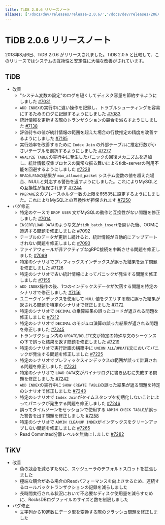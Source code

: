 ```yaml
---
title: TiDB 2.0.6 リリースノート
aliases: ['/docs/dev/releases/release-2.0.6/','/docs/dev/releases/206/']
---
```


# TiDB 2.0.6 リリースノート

2018年8月6日、TiDB 2.0.6 がリリースされました。TiDB 2.0.5 と比較して、このリリースではシステムの互換性と安定性に大幅な改善がされています。

## TiDB

- 改善
    - "システム変数の設定"のログを短くしてディスク容量を節約するようにしました [#7031](https://github.com/pingcap/tidb/pull/7031)
    - `ADD INDEX`の実行中に遅い操作を記録し、トラブルシューティングを容易にするためのログに記録するようにしました [#7083](https://github.com/pingcap/tidb/pull/7083)
    - 統計情報を更新する際のトランザクションの競合を減らすようにしました [#7138](https://github.com/pingcap/tidb/pull/7138)
    - 評価待ちの値が統計情報の範囲を超えた場合の行数推定の精度を改善するようにしました [#7185](https://github.com/pingcap/tidb/pull/7185)
    - 実行効率を改善するために `Index Join` の外部テーブルに推定行数が小さいテーブルを選択するようにしました [#7277](https://github.com/pingcap/tidb/pull/7277)
    - `ANALYZE TABLE`の実行中に発生したパニックの回復メカニズムを追加し、統計情報収集プロセスの異常な振る舞いによるtidb-serverの利用不能を回避するようにしました [#7228](https://github.com/pingcap/tidb/pull/7228)
    - `RPAD`/`LPAD`の結果が `max_allowed_packet` システム変数の値を超えた場合、NULLと対応する警告を返すようにしました。これによりMySQLとの互換性が担保されます [#7244](https://github.com/pingcap/tidb/pull/7244)
    - `PREPARE`文のプレースホルダー数の上限を65535に設定するようにしました。これによりMySQLとの互換性が担保されます [#7250](https://github.com/pingcap/tidb/pull/7250)
- バグ修正
    - 特定のケースで `DROP USER` 文がMySQLの動作と互換性がない問題を修正しました [#7014](https://github.com/pingcap/tidb/pull/7014)
    - `INSERT`/`LOAD DATA`のような文が`tidb_batch_insert`を開いた後、OOMに遭遇する問題を修正しました [#7092](https://github.com/pingcap/tidb/pull/7092)
    - テーブルのデータが更新し続けると、統計情報が自動的にアップデートされない問題を修正しました [#7093](https://github.com/pingcap/tidb/pull/7093)
    - ファイアウォールが非アクティブなgRPC接続を中断させる問題を修正しました [#7099](https://github.com/pingcap/tidb/pull/7099)
    - 特定のシナリオでプレフィックスインデックスが誤った結果を返す問題を修正しました [#7126](https://github.com/pingcap/tidb/pull/7126)
    - 特定のシナリオで古い統計情報によってパニックが発生する問題を修正しました [#7155](https://github.com/pingcap/tidb/pull/7155)
    - `ADD INDEX`操作の後、1つのインデックスデータが欠落する問題を特定のシナリオで修正しました [#7156](https://github.com/pingcap/tidb/pull/7156)
    - ユニークインデックスを使用して `NULL` 値をクエリする際に誤った結果が返される問題を特定のシナリオで修正しました [#7172](https://github.com/pingcap/tidb/pull/7172)
    - 特定のシナリオで `DECIMAL` の乗算結果の誤ったコードが返される問題を修正しました [#7212](https://github.com/pingcap/tidb/pull/7212)
    - 特定のシナリオで `DECIMAL` のモジュロ演算の誤った結果が返される問題を修正しました [#7245](https://github.com/pingcap/tidb/pull/7245)
    - トランザクション内の `UPDATE`/`DELETE`文が特定の特殊な文のシーケンスの下で誤った結果を返す問題を修正しました [#7219](https://github.com/pingcap/tidb/pull/7219)
    - 特定のシナリオで実行計画の構築中に `UNION ALL`/`UPDATE`文においてパニックが発生する問題を修正しました [#7225](https://github.com/pingcap/tidb/pull/7225)
    - 特定のシナリオでプレフィックスインデックスの範囲が誤って計算される問題を修正しました [#7231](https://github.com/pingcap/tidb/pull/7231)
    - 特定のシナリオで `LOAD DATA`文がバイナリログに書き込むに失敗する問題を修正しました [#7242](https://github.com/pingcap/tidb/pull/7242)
    - `ADD INDEX`の実行中に `SHOW CREATE TABLE`の誤った結果が返る問題を特定のシナリオで修正しました [#7243](https://github.com/pingcap/tidb/pull/7243)
    - 特定のシナリオで `Index Join`がタイムスタンプを初期化しないことによってパニックが発生する問題を修正しました [#7246](https://github.com/pingcap/tidb/pull/7246)
    - 誤ってタイムゾーンをセッションで使用する `ADMIN CHECK TABLE`が誤った警告を出す問題を修正しました [#7258](https://github.com/pingcap/tidb/pull/7258)
    - 特定のシナリオで `ADMIN CLEANUP INDEX`がインデックスをクリーンアップしない問題を修正しました [#7265](https://github.com/pingcap/tidb/pull/7265)
    - Read Committed分離レベルを無効にしました [#7282](https://github.com/pingcap/tidb/pull/7282)

## TiKV

- 改善
    - 偽の競合を減らすために、スケジューラのデフォルトスロットを拡張しました
    - 極端な競合がある場合のReadパフォーマンスを向上させるため、連続するロールバックトランザクションの記録を減らしました
    - 長時間実行される状況において不必要なディスク使用量を減らすために、RocksDBログファイルのサイズと数を制限しました
- バグ修正
    - 文字列から10進数にデータ型を変換する際のクラッシュ問題を修正しました